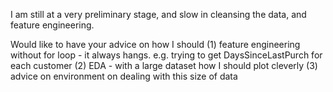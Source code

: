 I am still at a very preliminary stage, and slow in cleansing the data, and feature engineering.

Would like to have your advice on how I should 
(1) feature engineering without for loop - it always hangs.  e.g. trying to get DaysSinceLastPurch for each customer
(2) EDA - with a large dataset how I should plot cleverly
(3) advice on environment on dealing with this size of data